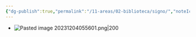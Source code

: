 ```yaml
---
{"dg-publish":true,"permalink":"/11-areas/02-biblioteca/signo/","noteIcon":""}
---
```


- ![Pasted image 20231204055601.png|200](/img/user/11%20%C3%81reas%20%E2%9A%99/02%20Biblioteca/%F0%9F%92%BE%20Adjuntos/Pasted%20image%2020231204055601.png)